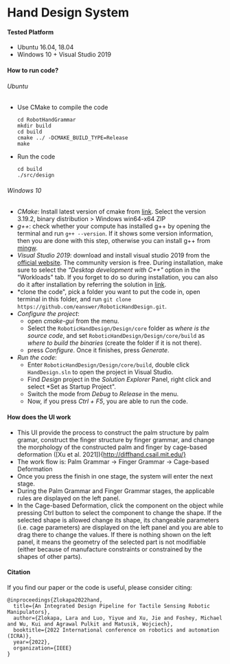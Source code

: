 # Hand Design System

#### Tested Platform

- Ubuntu 16.04, 18.04
- Windows 10 + Visual Studio 2019


#### How to run code?

###### Ubuntu
- Use CMake to compile the code
  ```
  cd RobotHandGrammar
  mkdir build
  cd build
  cmake ../ -DCMAKE_BUILD_TYPE=Release
  make
  ```
- Run the code
  ```
  cd build
  ./src/design
  ```
###### Windows 10

- *CMake*: Install latest version of cmake from [link](https://cmake.org/download/). Select the version 3.19.2, binary distribution  > Windows win64-x64 ZIP
- *g++*: check whether your compute has installed g++ by opening the terminal and run `g++ --version`. If it shows some version information, then you are done with this step, otherwise you can install g++ from [mingw](https://sourceforge.net/projects/mingw-w64).
- *Visual Studio 2019*: download and install visual studio 2019 from the [official website](https://visualstudio.microsoft.com/zh-hans/downloads/). The community version is free. During installation, make sure to select the *"Desktop development with C++"* option in the "Workloads" tab. If you forget to do so during installation, you can also do it after installation by referring the solution in [link](https://stackoverflow.com/questions/51668676/cmake-visual-studio-15-2017-could-not-find-any-instance-of-visual-studio).
- *clone the code", pick a folder you want to put the code in, open terminal in this folder, and run `git clone https://github.com/eanswer/RoboticHandDesign.git`. 
- *Configure the project*: 
  - open *cmake-gui* from the menu. 
  - Select the `RoboticHandDesign/Design/core` folder as *where is the source code*, and set  `RoboticHandDesign/Design/core/build` as *where to build the binaries* (create the folder if it is not there).
  - press *Configure*. Once it finishes, press *Generate*.
- *Run the code*:
  - Enter `RoboticHandDesign/Design/core/build`, double click `HandDesign.sln` to open the project in Visual Studio.
  - Find *Design* project in the *Solution Explorer* Panel, right click and select *Set as Startup Project".
  - Switch the mode from *Debug* to *Release* in the menu.
  - Now, if you press *Ctrl + F5*, you are able to run the code.

#### How does the UI work
- This UI provide the process to construct the palm structure by palm gramar, construct the finger structure by finger grammar, and change the morphology of the constructed palm and finger by cage-based deformation ([Xu et al. 2021]){http://diffhand.csail.mit.edu/}
- The work flow is: Palm Grammar -> Finger Grammar -> Cage-based Deformation
- Once you press the finish in one stage, the system will enter the next stage.
- During the Palm Grammar and Finger Grammar stages, the applicable rules are displayed on the left panel.
- In the Cage-based Deformation, click the component on the object while pressing Ctrl button to select the component to change the shape. If the selected shape is allowed change its shape, its changeable parameters (i.e. cage parameters) are displayed on the left panel and you are able to drag there to change the values. If there is nothing shown on the left panel, it means the geometry of the selected part is not modifiable (either because of manufacture constraints or constrained by the shapes of other parts).

#### Citation

If you find our paper or the code is useful, please consider citing:
```
@inproceedings{Zlokapa2022hand,
  title={An Integrated Design Pipeline for Tactile Sensing Robotic Manipulators},
  author={Zlokapa, Lara and Luo, Yiyue and Xu, Jie and Foshey, Michael and Wu, Kui and Agrawal Pulkit and Matusik, Wojciech},
  booktitle={2022 International conference on robotics and automation (ICRA)},
  year={2022},
  organization={IEEE}
}

```
